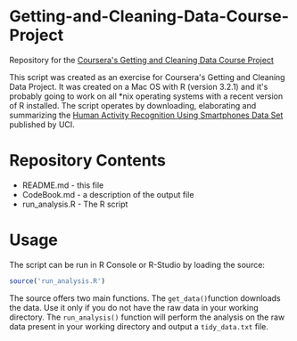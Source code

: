 # Getting-and-Cleaning-Data-Course-Project
Repository for the [Coursera's Getting and Cleaning Data Course Project](https://www.coursera.org/course/getdata)

This script was created as an exercise for Coursera's Getting and Cleaning Data Project. It was created on a Mac OS with R (version 3.2.1) and it's probably going to work on all *nix operating systems with a recent version of R installed.
The script operates by downloading, elaborating and summarizing the [Human Activity Recognition Using Smartphones Data Set](http://archive.ics.uci.edu/ml/datasets/Human+Activity+Recognition+Using+Smartphones) published by UCI.


# Repository Contents
* README.md - this file
* CodeBook.md - a description of the output file
* run_analysis.R - The R script

# Usage
The script can be run in R Console or R-Studio by loading the source:

```r
source('run_analysis.R')
```

The source offers two main functions.
The `get_data()`function downloads the data. Use it only if you do not have the raw data in your working directory.
The `run_analysis()` function will perform the analysis on the raw data present in your working directory and output a `tidy_data.txt` file.


